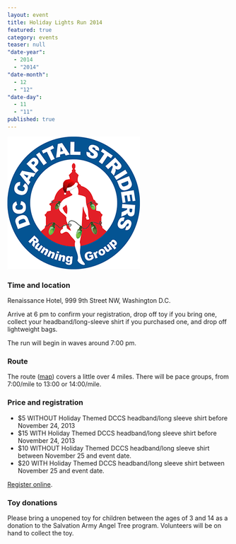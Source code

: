 ```yaml
---
layout: event
title: Holiday Lights Run 2014
featured: true
category: events
teaser: null
"date-year": 
  - 2014
  - "2014"
"date-month": 
  - 12
  - "12"
"date-day": 
  - 11
  - "11"
published: true
---
```


<p><img src="/media/uploads/hlr2014.png" alt="HLR logo"></p>

### Time and location

Renaissance Hotel, 999 9th Street NW, Washington D.C.

Arrive at 6 pm to confirm your registration, drop off toy if you bring one, collect your headband/long-sleeve shirt if you purchased one, and drop off lightweight bags. 

The run will begin in waves around 7:00 pm.

### Route

The route ([map](http://www.mapmyrun.com/us/washington-d-c-dc/holiday-lights-run-2013-route-316415935)) covers a little over 4 miles. There will be pace groups, from 7:00/mile to 13:00 or 14:00/mile.

### Price and registration

- $5 WITHOUT Holiday Themed DCCS headband/long sleeve shirt before November 24, 2013 
- $15 WITH Holiday Themed DCCS headband/long sleeve shirt before November 24, 2013
- $10 WITHOUT Holiday Themed DCCS headband/long sleeve shirt between November 25 and event date.
- $20 WITH Holiday Themed DCCS headband/long sleeve shirt between November 25 and event date.
 
[Register online](https://www.raceit.com/Register/?event=30175).
 
### Toy donations

Please bring a unopened toy for children between the ages of 3 and 14 as a donation to the Salvation Army Angel Tree program.  Volunteers will be on hand to collect the toy.